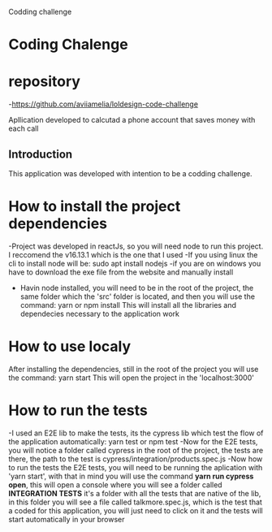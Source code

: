 Codding challenge

# Coding Chalenge

# repository

-https://github.com/aviiamelia/loldesign-code-challenge

Apllication developed to calcutad a phone account that saves money with each call

## Introduction

This application was developed with intention to be a codding challenge.

# How to install the project dependencies

-Project was developed in reactJs, so you will need
node to run this project.
I reccomend the v16.13.1
which is the one that I used
-If you using linux the cli to install node will be: sudo apt install nodejs
-if you are on windows you have to download the exe file from the website and manually install

- Havin node installed, you will need to be in the root of the project, the same folder which the 'src' folder is located, and then you will use the command: yarn
  or npm install
  This will install all the libraries and dependecies necessary to the application work

# How to use localy

After installing the dependencies, still in the root of the project you will use the command:
yarn start
This will open the project in the 'localhost:3000'

# How to run the tests

-I used an E2E lib to make the tests, its the cypress lib which test the flow of the application automatically:
yarn test or npm test
-Now for the E2E tests, you will notice a folder called cypress in the root of the project, the tests are there, the path to the test is cypress/integration/products.spec.js
-Now how to run the tests the E2E tests, you will need to be running the aplication with 'yarn start', with that in mind you will use the command **yarn run cypress open**, this will open a console where you will see a folder called **INTEGRATION TESTS** it's a folder with all the tests that are native of the lib, in this folder you will see a file called talkmore.spec.js, which is the test that a coded for this application, you will just need to click on it and the tests will start automatically in your browser

